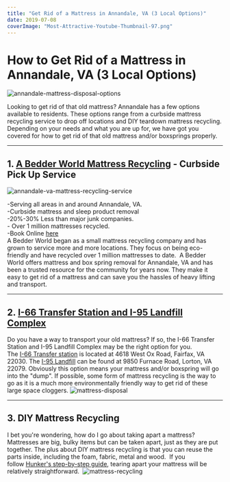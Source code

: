 ```yaml
---
title: "Get Rid of a Mattress in Annandale, VA (3 Local Options)"
date: 2019-07-08
coverImage: "Most-Attractive-Youtube-Thumbnail-97.png"
---
```


# **How to Get Rid of a Mattress in Annandale, VA (3 Local Options)**

![annandale-mattress-disposal-options](images/Most-Attractive-Youtube-Thumbnail-97-1024x576.png)

Looking to get rid of that old mattress? Annandale has a few options available to residents. These options range from a curbside mattress recycling service to drop off locations and DIY teardown mattress recycling. Depending on your needs and what you are up for, we have got you covered for how to get rid of that old mattress and/or boxsprings properly.

* * *

## 1\. [A Bedder World Mattress Recycling](https://www.abedderworld.com/Annandale-VA) - Curbside Pick Up Service

![annandale-va-mattress-recycling-service](images/Screen-Shot-2023-01-29-at-6.29.56-AM-1024x482.png)

\-Serving all areas in and around Annandale, VA.  
​-Curbside mattress and sleep product removal  
\-20%-30% Less than major junk companies.  
\- Over 1 million mattresses recycled.  
\-Book Online [here](https://www.abedderworld.com/book-online/)  
A Bedder World began as a small mattress recycling company and has grown to service more and more locations. They focus on being eco-friendly and have recycled over 1 million mattresses to date.  ​A Bedder World offers mattress and box spring removal for Annandale, VA and has been a trusted resource for the community for years now. They make it easy to get rid of a mattress and can save you the hassles of heavy lifting and transport.

* * *

## 2. [I-66 Transfer Station and I-95 Landfill Complex](https://www.fairfaxcounty.gov/publicworks/recycling-trash/i-66-transfer-station-and-i-95-landfill-complex "Links active once published")

Do you have a way to transport your old mattress? If so, the I-66 Transfer Station and I-95 Landfill Complex may be the right option for you.  
The [I-66 Transfer station](https://www.fairfaxcounty.gov/publicworks/location/i-66-transfer-station "Links active once published") is located at 4618 West Ox Road, Fairfax, VA 22030. 
The [I-95 Landfill](https://www.fairfaxcounty.gov/publicworks/location/i-95-landfill-complex "Links active once published") can be found at 9850 Furnace Road, Lorton, VA 22079. 
Obviously this option means your mattress and/or boxspring will go into the "dump". If possible, some form of mattress recycling is the way to go as it is a much more environmentally friendly way to get rid of these large space cloggers. ![mattress-disposal](images/screen-shot-2018-06-24-at-5-47-22-pm_orig.png)

* * *

## 3\. DIY Mattress Recycling

I bet you're wondering, how do I go about taking apart a mattress? Mattresses are big, bulky items but can be taken apart, just as they are put together. The plus about DIY mattress recycling is that you can reuse the parts inside, including the foam, fabric, metal and wood.  If you follow [Hunker's step-by-step guide](https://www.hunker.com/12569988/how-to-disassemble-a-mattress "Links active once published"), tearing apart your mattress will be relatively straightforward.  ![mattress-recycling](images/fantastic-recycling-a-mattress-and-box-spring-trashmagination-recycle-your-old-mattress.jpg)
